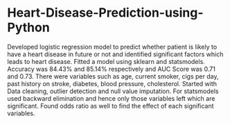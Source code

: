 # Heart-Disease-Prediction-using-Python
Developed logistic regression model to predict whether patient is likely to have a heart disease in future or not and identified significant factors which leads to heart disease. Fitted a model using sklearn and statsmodels. Accuracy was 84.43% and 85.14% respectively and AUC Score was 0.71 and 0.73. There were variables such as age, current smoker, cigs per day, past history on stroke, diabetes, blood pressure, cholesterol. Started with Data cleaning, outlier detection and null value imputation. For statsmodels used backward elimination and hence only those variables left which are significant. Found odds ratio as well to find the effect of each significant variables.
